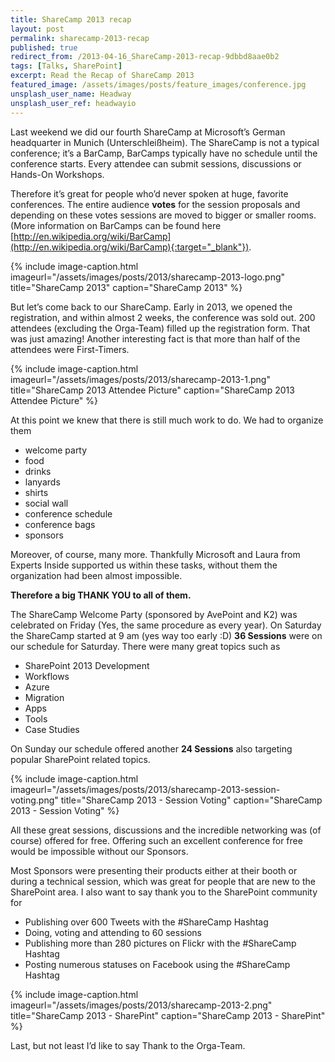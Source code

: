 ```yaml
---
title: ShareCamp 2013 recap
layout: post
permalink: sharecamp-2013-recap
published: true
redirect_from: /2013-04-16_ShareCamp-2013-recap-9dbbd8aae0b2
tags: [Talks, SharePoint]
excerpt: Read the Recap of ShareCamp 2013
featured_image: /assets/images/posts/feature_images/conference.jpg
unsplash_user_name: Headway
unsplash_user_ref: headwayio
---
```


Last weekend we did our fourth ShareCamp at Microsoft’s German headquarter in Munich (Unterschleißheim). The ShareCamp is not a typical conference; it’s a BarCamp, BarCamps typically have no schedule until the conference starts. Every attendee can submit sessions, discussions or Hands-On Workshops.

Therefore it’s great for people who’d never spoken at huge, favorite conferences. The entire audience **votes** for the session proposals and depending on these votes sessions are moved to bigger or smaller rooms. (More information on BarCamps can be found here 
[http://en.wikipedia.org/wiki/BarCamp](http://en.wikipedia.org/wiki/BarCamp){:target="_blank"}).

{% include image-caption.html imageurl="/assets/images/posts/2013/sharecamp-2013-logo.png"
title="ShareCamp 2013" caption="ShareCamp 2013" %}

But let’s come back to our ShareCamp. Early in 2013, we opened the registration, and within almost 2 weeks, the conference was sold out. 200 attendees (excluding the Orga-Team) filled up the registration form. That was just amazing! Another interesting fact is that more than half of the attendees were First-Timers.

{% include image-caption.html imageurl="/assets/images/posts/2013/sharecamp-2013-1.png"
title="ShareCamp 2013 Attendee Picture" caption="ShareCamp 2013 Attendee Picture" %}

At this point we knew that there is still much work to do. We had to organize them

- welcome party
- food
- drinks
- lanyards
- shirts
- social wall
- conference schedule
- conference bags
- sponsors

Moreover, of course, many more. Thankfully Microsoft and Laura from Experts Inside supported us within these tasks, without them the organization had been almost impossible.

**Therefore a big THANK YOU to all of them.**

The ShareCamp Welcome Party (sponsored by AvePoint and K2) was celebrated on Friday (Yes, the same procedure as every year). On Saturday the ShareCamp started at 9 am (yes way too early :D) **36 Sessions** were on our schedule for Saturday. There were many great topics such as

- SharePoint 2013 Development
- Workflows
- Azure
- Migration
- Apps
- Tools
- Case Studies

On Sunday our schedule offered another **24 Sessions** also targeting popular SharePoint related topics.

{% include image-caption.html imageurl="/assets/images/posts/2013/sharecamp-2013-session-voting.png"
title="ShareCamp 2013 - Session Voting" caption="ShareCamp 2013 - Session Voting" %}

All these great sessions, discussions and the incredible networking was (of course) offered for free. Offering such an excellent conference for free would be impossible without our Sponsors.

Most Sponsors were presenting their products either at their booth or during a technical session, which was great for people that are new to the SharePoint area. I also want to say thank you to the SharePoint community for

- Publishing over 600 Tweets with the #ShareCamp Hashtag
- Doing, voting and attending to 60 sessions
- Publishing more than 280 pictures on Flickr with the #ShareCamp Hashtag
- Posting numerous statuses on Facebook using the #ShareCamp Hashtag

{% include image-caption.html imageurl="/assets/images/posts/2013/sharecamp-2013-2.png"
title="ShareCamp 2013 - SharePint" caption="ShareCamp 2013 - SharePint" %}

Last, but not least I’d like to say Thank to the Orga-Team.


